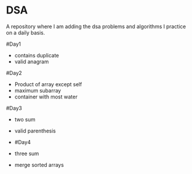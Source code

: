 # DSA

A repository where I am adding the dsa problems and algorithms I practice on a daily basis.

#Day1

- contains duplicate
- valid anagram

#Day2

- Product of array except self
- maximum subarray
- container with most water

#Day3

- two sum
- valid parenthesis

- #Day4

- three sum
- merge sorted arrays
